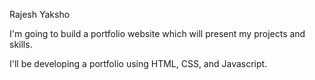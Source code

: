 Rajesh Yaksho

I'm going to build a portfolio website which will present my projects and skills. 

I'll be developing a portfolio using HTML, CSS, and Javascript.

